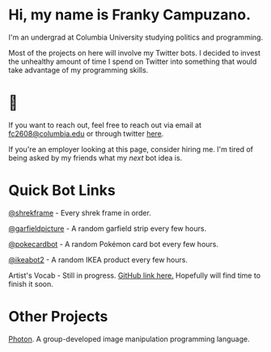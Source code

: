 # Hi, my name is Franky Campuzano. 

I'm an undergrad at Columbia University studying politics and programming. 

Most of the projects on here will involve my Twitter bots. 
I decided to invest the unhealthy amount of time I spend on Twitter into something that would take advantage of my programming skills.


# 🥶
If you want to reach out, feel free to reach out via email at fc2608@columbia.edu or through twitter [here](https://www.twitter.com/frankycmpz).

If you're an employer looking at this page, consider hiring me. I'm tired of being asked by my friends what my *next* bot idea is.

# Quick Bot Links

[@shrekframe](https://www.twitter.com/shrekframe) - Every shrek frame in order. 

[@garfieldpicture](https://www.twitter.com/garfieldpicture) - A random garfield strip every few hours.

[@pokecardbot](https://www.twitter.com/pokecardbot) - A random Pokémon card bot every few hours.

[@ikeabot2](https://www.twitter.com/ikeabot2) - A random IKEA product every few hours. 

Artist's Vocab - Still in progress. [GitHub link here.](https://github.com/frankycmpz/lyric-freq) Hopefully will find time to finish it soon.

# Other Projects

[Photon](https://github.com/frankycmpz/Photon). A group-developed image manipulation programming language.
